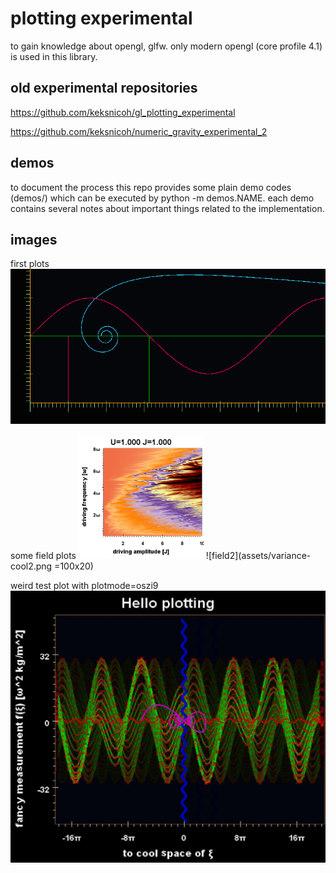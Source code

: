 plotting experimental
=====================
to gain knowledge about opengl, glfw. only modern opengl (core profile 4.1)
is used in this library.

old experimental repositories
-----------------------------
https://github.com/keksnicoh/gl_plotting_experimental

https://github.com/keksnicoh/numeric_gravity_experimental_2

demos
-----
to document the process this repo provides some plain demo 
codes (demos/) which can be executed by python -m demos.NAME. 
each demo contains several notes about important things related
to the implementation.

images
------
first plots
![firstplot](/firstplot.png)

some field plots
<img src="assets/varf-deltan-kapitza-colors.png" alt="Drawing" style="width: 200px;"/>
![field2](assets/variance-cool2.png  =100x20)

weird test plot with plotmode=oszi9
![oszi](/weird-oszi.jpg)
